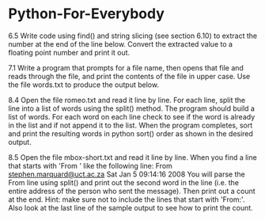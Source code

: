 # Python-For-Everybody

6.5 
Write code using find() and string slicing (see section 6.10) to extract the number at the end of the line below. Convert the extracted value to a floating point number and print it out.

7.1 
Write a program that prompts for a file name, then opens that file and reads through the file, and print the contents of the file in upper case. Use the file words.txt to produce the output below.

8.4 
Open the file romeo.txt and read it line by line. For each line, split the line into a list of words using the split() method. The program should build a list of words. For each word on each line check to see if the word is already in the list and if not append it to the list. When the program completes, sort and print the resulting words in python sort() order as shown in the desired output.

8.5
Open the file mbox-short.txt and read it line by line. When you find a line that starts with 'From ' like the following line:
From stephen.marquard@uct.ac.za Sat Jan  5 09:14:16 2008
You will parse the From line using split() and print out the second word in the line (i.e. the entire address of the person who sent the message). Then print out a count at the end.
Hint: make sure not to include the lines that start with 'From:'. Also look at the last line of the sample output to see how to print the count.

